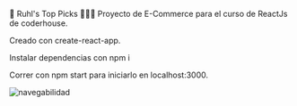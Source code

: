 🎹 Ruhl's Top Picks
👩🏻‍💻 Proyecto de E-Commerce para el curso de ReactJs de coderhouse.

Creado con create-react-app. 

Instalar dependencias con npm i

Correr con npm start para iniciarlo en localhost:3000.


![navegabilidad](https://raw.githubusercontent.com/paularuhl/tiendita-ruhl/main/top-picks-nav-test.gif "Navegabilidad Gif")
